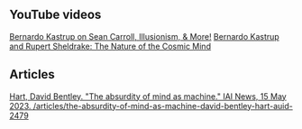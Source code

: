 ## YouTube videos

[Bernardo Kastrup on Sean Carroll, Illusionism, & More!](https://youtu.be/tTjtAWu_yOY?si=IQ_lMS4ibQYoI-M0)
[Bernardo Kastrup and Rupert Sheldrake: The Nature of the Cosmic Mind](https://www.youtube.com/watch?v=Wi1U7Cw4XV0)

## Articles

[Hart, David Bentley. "The absurdity of mind as machine." IAI News, 15 May 2023. /articles/the-absurdity-of-mind-as-machine-david-bentley-hart-auid-2479](https://iai.tv/articles/the-absurdity-of-mind-as-machine-david-bentley-hart-auid-2479)
